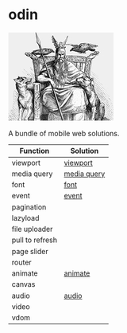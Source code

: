 # odin

![Odin](odin.jpg)

A bundle of mobile web solutions.

|Function|Solution|
|----|----|
|viewport|[viewport](solutions/viewport/)|
|media query|[media query](solutions/media-query/)|
|font|[font](solutions/font/)|
|event|[event](solutions/event/)|
|pagination||
|lazyload||
|file uploader||
|pull to refresh||
|page slider||
|router||
|animate|[animate](solutions/animate/)|
|canvas||
|audio|[audio](solutions/audio/)|
|video||
|vdom||
